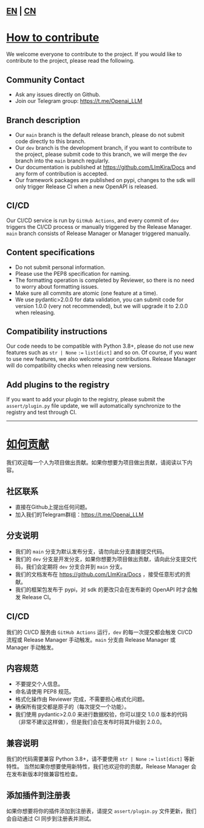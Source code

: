 [EN](#en) | [CN](#cn)
-------------------

# [How to contribute](#en)

We welcome everyone to contribute to the project. If you would like to contribute to the project, please read the
following.

## Community Contact

- Ask any issues directly on Github.
- Join our Telegram group: https://t.me/Openai_LLM

## Branch description

- Our `main` branch is the default release branch, please do not submit code directly to this branch.
- Our `dev` branch is the development branch, if you want to contribute to the project, please submit code to this
  branch, we will merge the `dev` branch into the `main` branch regularly.
- Our documentation is published at https://github.com/LlmKira/Docs and any form of contribution is accepted.
- Our framework packages are published on pypi, changes to the sdk will only trigger Release CI when a new OpenAPI is
  released.

## CI/CD

Our CI/CD service is run by `GitHub Actions`, and every commit of `dev` triggers the CI/CD process or manually triggered
by the Release Manager. `main` branch consists of
Release
Manager or Manager triggered manually.

## Content specifications

- Do not submit personal information.
- Please use the PEP8 specification for naming.
- The formatting operation is completed by Reviewer, so there is no need to worry about formatting issues.
- Make sure all commits are atomic (one feature at a time).
- We use pydantic>2.0.0 for data validation, you can submit code for version 1.0.0 (very not recommended), but we will
  upgrade
  it to 2.0.0 when releasing.

## Compatibility instructions

Our code needs to be compatible with Python 3.8+, please do not use new features such as `str | None` `:=` `list[dict]`
and so on.
Of course, if you want to use new features, we also welcome your contributions. Release Manager will do compatibility
checks when releasing new versions.

## Add plugins to the registry

If you want to add your plugin to the registry, please submit the `assert/plugin.py` file update, we will automatically
synchronize to the registry and test through CI.

---------------

# [如何贡献](#cn)

我们欢迎每一个人为项目做出贡献。如果你想要为项目做出贡献，请阅读以下内容。

## 社区联系

- 直接在Github上提出任何问题。
- 加入我们的Telegram群组：https://t.me/Openai_LLM

## 分支说明

- 我们的 `main` 分支为默认发布分支，请勿向此分支直接提交代码。
- 我们的 `dev` 分支是开发分支，如果你想要为项目做出贡献，请向此分支提交代码，我们会定期将 `dev` 分支合并到 `main` 分支。
- 我们的文档发布在 https://github.com/LlmKira/Docs ，接受任意形式的贡献。
- 我们的框架包发布于 pypi，对 sdk 的更改只会在发布新的 OpenAPI 时才会触发 Release CI。

## CI/CD

我们的 CI/CD 服务由 `GitHub Actions` 运行，`dev` 的每一次提交都会触发 CI/CD 流程或 Release Manager 手动触发。`main` 分支由
Release
Manager 或 Manager 手动触发。

## 内容规范

- 不要提交个人信息。
- 命名请使用 PEP8 规范。
- 格式化操作由 Reviewer 完成，不需要担心格式化问题。
- 确保所有提交都是原子的（每次提交一个功能）。
- 我们使用 pydantic>2.0.0 来进行数据校验，你可以提交 1.0.0 版本的代码（非常不建议这样做），但是我们会在发布时将其升级到
  2.0.0。

## 兼容说明

我们的代码需要兼容 Python 3.8+，请不要使用 `str | None` `:=` `list[dict]` 等新特性。
当然如果你想要使用新特性，我们也欢迎你的贡献，Release Manager 会在发布新版本时做兼容性检查。

## 添加插件到注册表

如果你想要将你的插件添加到注册表，请提交 `assert/plugin.py` 文件更新，我们会自动通过 CI 同步到注册表并测试。
